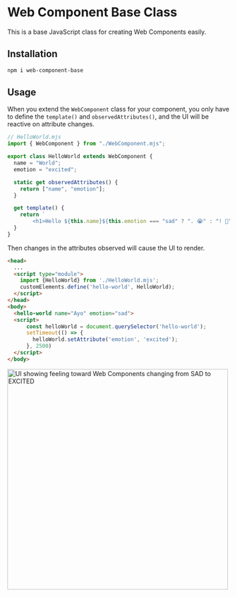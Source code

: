 # Web Component Base Class

This is a base JavaScript class for creating Web Components easily.

## Installation

```bash
npm i web-component-base
```

## Usage

When you extend the `WebComponent` class for your component, you only have to define the `template()` and `observedAttributes()`, and the UI will be reactive on attribute changes.

```js
// HelloWorld.mjs
import { WebComponent } from "./WebComponent.mjs";

export class HelloWorld extends WebComponent {
  name = "World";
  emotion = "excited";

  static get observedAttributes() {
    return ["name", "emotion"];
  }

  get template() {
    return `
        <h1>Hello ${this.name}${this.emotion === "sad" ? ". 😭" : "! 🙌"}</h1>`;
  }
}
```

Then changes in the attributes observed will cause the UI to render.

```html
<head>
  ...
  <script type="module">
    import {HelloWorld} from './HelloWorld.mjs';
    customElements.define('hello-world', HelloWorld);
  </script>
</head>
<body>
  <hello-world name="Ayo" emotion="sad">
  <script>
      const helloWorld = document.querySelector('hello-world');
      setTimeout(() => {
        helloWorld.setAttribute('emotion', 'excited');
      }, 2500)
  </script>
</body>
```

<img alt="UI showing feeling toward Web Components changing from SAD to EXCITED" src="https://git.sr.ht/~ayoayco/web-component-base/blob/main/assets/wc-feeling.gif" width="500" />
